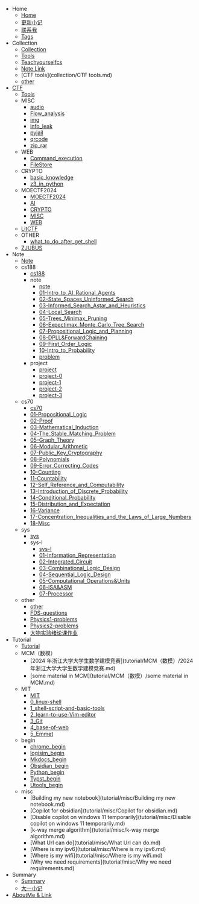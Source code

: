 
- Home
    - [Home](index.md)
    - [更新小记](changelog.md)
    - [联系我](connect_me.md)
    - [Tags](tags.md)
- Collection
    - [Collection](collection/README.md)
    - [Tools](collection/Tools.md)
    - [Teachyourselfcs](collection/teachyourselfcs.md)
    - [Note Link](collection/note_link.md)
    - [CTF tools](collection/CTF tools.md)
    - [other](collection/other.md)
- [CTF](CTF/README.md)
    - [Tools](CTF/Tools.md)
    - MISC
        - [audio](CTF/MISC/audio.md)
        - [Flow_analysis](CTF/MISC/Flow_analysis.md)
        - [img](CTF/MISC/img.md)
        - [info_leak](CTF/MISC/info_leak.md)
        - [pyjail](CTF/MISC/pyjail.md)
        - [qrcode](CTF/MISC/qrcode.md)
        - [zip_rar](CTF/MISC/zip_rar.md)
    - WEB
        - [Command_execution](CTF/WEB/Command_execution.md)
        - [FileStore](CTF/WEB/FileStore.md)
    - CRYPTO
        - [basic_knowledge](CTF/CRYPTO/basic_knowledge.md)
        - [z3_in_python](CTF/CRYPTO/z3_in_python.md)
    - MOECTF2024
        - [MOECTF2024](CTF/MOECTF2024/README.md)
        - [AI](CTF/MOECTF2024/AI.md)
        - [CRYPTO](CTF/MOECTF2024/CRYPTO.md)
        - [MISC](CTF/MOECTF2024/MISC.md)
        - [WEB](CTF/MOECTF2024/WEB.md)
    - [LitCTF](CTF/LitCTF/LitCTF2024.md)
    - OTHER
        - [what_to_do_after_get_shell](CTF/OTHER/what_to_do_after_get_shell.md)
    - [ZJUBUS](CTF/ZJUBUS/ACTF2016.md)
- Note
    - [Note](note/README.md)
    - cs188
        - [cs188](note/cs188/README.md)
        - note
            - [note](note/cs188/note/README.md)
            - [01-Intro_to_AI_Rational_Agents](note/cs188/note/01-Intro_to_AI_Rational_Agents.md)
            - [02-State_Spaces_Uninformed_Search](note/cs188/note/02-State_Spaces_Uninformed_Search.md)
            - [03-Informed_Search_Astar_and_Heuristics](note/cs188/note/03-Informed_Search_Astar_and_Heuristics.md)
            - [04-Local_Search](note/cs188/note/04-Local_Search.md)
            - [05-Trees_Minimax_Pruning](note/cs188/note/05-Trees_Minimax_Pruning.md)
            - [06-Expectimax_Monte_Carlo_Tree_Search](note/cs188/note/06-Expectimax_Monte_Carlo_Tree_Search.md)
            - [07-Propositional_Logic_and_Planning](note/cs188/note/07-Propositional_Logic_and_Planning.md)
            - [08-DPLL&ForwardChaining](note/cs188/note/08-DPLL&ForwardChaining.md)
            - [09-First_Order_Logic](note/cs188/note/09-First_Order_Logic.md)
            - [10-Intro_to_Probability](note/cs188/note/10-Intro_to_Probability.md)
            - [problem](note/cs188/note/problem.md)
        - project
            - [project](note/cs188/project/README.md)
            - [project-0](note/cs188/project/project-0.md)
            - [project-1](note/cs188/project/project-1.md)
            - [project-2](note/cs188/project/project-2.md)
            - [project-3](note/cs188/project/project-3.md)
    - cs70
        - [cs70](note/cs70/README.md)
        - [01-Propositional_Logic](note/cs70/01-Propositional_Logic.md)
        - [02-Proof](note/cs70/02-Proof.md)
        - [03-Mathematical_Induction](note/cs70/03-Mathematical_Induction.md)
        - [04-The_Stable_Matching_Problem](note/cs70/04-The_Stable_Matching_Problem.md)
        - [05-Graph_Theory](note/cs70/05-Graph_Theory.md)
        - [06-Modular_Arithmetic](note/cs70/06-Modular_Arithmetic.md)
        - [07-Public_Key_Cryptography](note/cs70/07-Public_Key_Cryptography.md)
        - [08-Polynomials](note/cs70/08-Polynomials.md)
        - [09-Error_Correcting_Codes](note/cs70/09-Error_Correcting_Codes.md)
        - [10-Counting](note/cs70/10-Counting.md)
        - [11-Countability](note/cs70/11-Countability.md)
        - [12-Self_Reference_and_Computability](note/cs70/12-Self_Reference_and_Computability.md)
        - [13-Introduction_of_Discrete_Probability](note/cs70/13-Introduction_of_Discrete_Probability.md)
        - [14-Conditional_Probability](note/cs70/14-Conditional_Probability.md)
        - [15-Distribution_and_Expectation](note/cs70/15-Distribution_and_Expectation.md)
        - [16-Variance](note/cs70/16-Variance.md)
        - [17-Concentration_Inequalities_and_the_Laws_of_Large_Numbers](note/cs70/17-Concentration_Inequalities_and_the_Laws_of_Large_Numbers.md)
        - [18-Misc](note/cs70/18-Misc.md)
    - sys
        - [sys](note/sys/README.md)
        - sys-I
            - [sys-I](note/sys/sys-I/README.md)
            - [01-Information_Representation](note/sys/sys-I/01-Information_Representation.md)
            - [02-Integrated_Circuit](note/sys/sys-I/02-Integrated_Circuit.md)
            - [03-Combinational_Logic_Design](note/sys/sys-I/03-Combinational_Logic_Design.md)
            - [04-Sequential_Logic_Design](note/sys/sys-I/04-Sequential_Logic_Design.md)
            - [05-Computational_Operations&Units](note/sys/sys-I/05-Computational_Operations&Units.md)
            - [06-ISA&ASM](note/sys/sys-I/06-ISA&ASM.md)
            - [07-Processor](note/sys/sys-I/07-Processor.md)
    - other
        - [other](note/other/README.md)
        - [FDS-questions](note/other/FDS-questions.md)
        - [Physics1-problems](note/other/physics1-problems.md)
        - [Physics2-problems](note/other/physics2-problems.md)
        - [大物实验绪论课作业](note/other/大物实验绪论课作业.md)
- Tutorial
    - [Tutorial](tutorial/README.md)
    - MCM（数模）
        - [2024 年浙江大学大学生数学建模竞赛](tutorial/MCM（数模）/2024 年浙江大学大学生数学建模竞赛.md)
        - [some material in MCM](tutorial/MCM（数模）/some material in MCM.md)
    - MIT
        - [MIT](tutorial/MIT/README.md)
        - [0_linux-shell](tutorial/MIT/0_linux-shell.md)
        - [1_shell-script-and-basic-tools](tutorial/MIT/1_shell-script-and-basic-tools.md)
        - [2_learn-to-use-Vim-editor](tutorial/MIT/2_learn-to-use-Vim-editor.md)
        - [3_Git](tutorial/MIT/3_Git.md)
        - [4_base-of-web](tutorial/MIT/4_base-of-web.md)
        - [5_Emmet](tutorial/MIT/5_Emmet.md)
    - begin
        - [chrome_begin](tutorial/begin/chrome_begin.md)
        - [logisim_begin](tutorial/begin/logisim_begin.md)
        - [Mkdocs_begin](tutorial/begin/Mkdocs_begin.md)
        - [Obsidian_begin](tutorial/begin/Obsidian_begin.md)
        - [Python_begin](tutorial/begin/Python_begin.md)
        - [Typst_begin](tutorial/begin/Typst_begin.md)
        - [Utools_begin](tutorial/begin/Utools_begin.md)
    - misc
        - [Building my new notebook](tutorial/misc/Building my new notebook.md)
        - [Copilot for obsidian](tutorial/misc/Copilot for obsidian.md)
        - [Disable copilot on windows 11 temporarily](tutorial/misc/Disable copilot on windows 11 temporarily.md)
        - [k-way merge algorithm](tutorial/misc/k-way merge algorithm.md)
        - [What Url can do](tutorial/misc/What Url can do.md)
        - [Where is my ipv6](tutorial/misc/Where is my ipv6.md)
        - [Where is my wifi](tutorial/misc/Where is my wifi.md)
        - [Why we need requirements](tutorial/misc/Why we need requirements.md)
- Summary
    - [Summary](summary/README.md)
    - [大一小记](summary/大一小记.md)
- [AboutMe & Link](https://darstib.github.io/myworld/)
